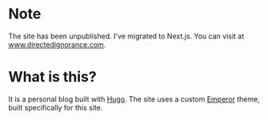 # Note
The site has been unpublished. I've migrated to Next.js. You can visit at www.directedignorance.com.

# What is this?
It is a personal blog built with [Hugo](http://gohugo.io/). The site uses a 
custom [Emperor](https://github.com/vilisimo/emperor) theme, built specifically 
for this site.
